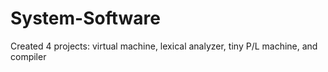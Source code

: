 # System-Software
Created 4 projects: virtual machine, lexical analyzer, tiny P/L machine, and compiler
